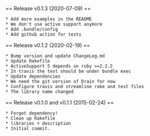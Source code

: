 == Release v0.1.3 (2020-07-09) ==

	* Add more examples in the README
	* We don't use active support anymore
	* Add .bundle/config
	* Add github action for tests

== Release v0.1.2 (2020-02-19) ==

	* Bump version and update ChangeLog.md
	* Update Rakefile
	* ActiveSupport 5 depends on ruby >=2.2.2
	* In travis the test should be under bundle exec
	* Update dependencies
	* We need the git version of Drain for now
	* Configure travis and streamline rake and test files
	* The library name changed

== Release v0.1.0 and v0.1.1 (2015-02-24) ==

	* Forgot dependency!
	* Clean up Rakefile
	* libraries + description
	* Initial commit.

